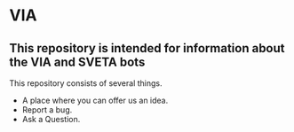 # VIA
## This repository is intended for information about the VIA and SVETA bots

This repository consists of several things.

- A place where you can offer us an idea.
- Report a bug.
- Ask a Question.
